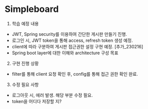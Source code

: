 # Simpleboard

1. 학습 예정 내용
- JWT, Spring security를 이용하여 간단한 게시판 만들기 진행.
- 로그인 시, JWT token을 통해 access, refresh token 생성 예정.
- client에 따라 구분하여 게시판 접근권한 설정 구현 예정.
[추가_230216]
- Spring boot layer에 대한 이해와 architecture 구성  목표


2. 구현 진행 상황
- filter를 통해 client 요청 확인 후, config를 통해 접근 권한 확인 완료.


3. 수정 필요 사항
- 로그아웃 시, 에러 발생. 해당 부분 수정 필요.
- token을 어디다 저장할 지?
